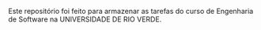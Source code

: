 Este repositório foi feito para armazenar as tarefas do curso de Engenharia de Software na UNIVERSIDADE DE RIO VERDE.